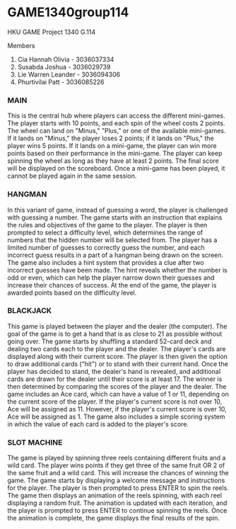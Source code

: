 # GAME1340group114
HKU GAME Project 1340 G.114

Members
1. Cia Hannah Olivia - 3036037334
2. Susabda Joshua - 3036029739
3. Lie Warren Leander - 3036094306
4. Phurtivilai Patt - 3036085226

### MAIN

This is the central hub where players can access the different mini-games. The player starts with 10 points, and each spin of the wheel costs 2 points. The wheel can land on "Minus," "Plus," or one of the available mini-games. If it lands on "Minus," the player loses 2 points; if it lands on "Plus," the player wins 5 points. If it lands on a mini-game, the player can win more points based on their performance in the mini-game. The player can keep spinning the wheel as long as they have at least 2 points. The final score will be displayed on the scoreboard. Once a mini-game has been played, it cannot be played again in the same session.

### HANGMAN

In this variant of game, instead of guessing a word, the player is challenged with guessing a number. The game starts with an instruction that explains the rules and objectives of the game to the player. The player is then prompted to select a difficulty level, which determines the range of numbers that the hidden number will be selected from. The player has a limited number of guesses to correctly guess the number, and each incorrect guess results in a part of a hangman being drawn on the screen. The game also includes a hint system that provides a clue after two incorrect guesses have been made. The hint reveals whether the number is odd or even, which can help the player narrow down their guesses and increase their chances of success. At the end of the game, the player is awarded points based on the difficulty level.


### BLACKJACK

This game is played between the player and the dealer (the computer). The goal of the game is to get a hand that is as close to 21 as possible without going over. The game starts by shuffling a standard 52-card deck and dealing two cards each to the player and the dealer. The player's cards are displayed along with their current score. The player is then given the option to draw additional cards ("hit") or to stand with their current hand. Once the player has decided to stand, the dealer's hand is revealed, and additional cards are drawn for the dealer until their score is at least 17. The winner is then determined by comparing the scores of the player and the dealer. The game includes an Ace card, which can have a value of 1 or 11, depending on the current score of the player. If the player's current score is not over 10, Ace will be assigned as 11. However, if the player's current score is over 10, Ace will be assigned as 1. The game also includes a simple scoring system in which the value of each card is added to the player's score.

### SLOT MACHINE

The game is played by spinning three reels containing different fruits and a wild card. The player wins points if they get three of the same fruit OR 2 of the same fruit and a wild card. This will increase the chances of winning the game. The game starts by displaying a welcome message and instructions for the player. The player is then prompted to press ENTER to spin the reels. The game then displays an animation of the reels spinning, with each reel displaying a random fruit. The animation is updated with each iteration, and the player is prompted to press ENTER to continue spinning the reels. Once the animation is complete, the game displays the final results of the spin. 



